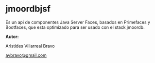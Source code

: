 # jmoordbjsf

Es un api de componentes Java Server Faces, basados en Primefaces  y Bootfaces, que esta optimizado para ser usado con el stack jmoordb.

**Autor:**

Aristides Villarreal Bravo

avbravo@gmail.com


